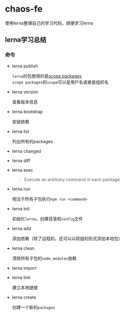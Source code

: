 # chaos-fe

使用lerna整理自己的学习代码，顺便学习lerna

## lerna学习总结

### 命令

+ lerna publish  

  `lerna`的包使用的是[scope packages](https://docs.npmjs.com/misc/scope.html)  
  `scope packages`的`scope`可以是用户名或者是组织名

+ lerna version  

  查看版本信息

+ lerna bootstrap

  安装依赖

+ lerna list  

  列出所有的packages

+ lerna changed
+ lerna diff
+ lerna exec  

  > Execute an arbitrary command in each package

+ lerna run  

  相当于所有子包执行`npm run <command>`

+ lerna init  

  初始化`lerna`，创建目录和`config`文件

+ lerna add  

  添加依赖（除了远程的，还可以以软链的形式添加本地包）

+ lerna clean  

  清除所有子包的`node_modules`依赖

+ lerna import
+ lerna link

  建立本地链接

+ lerna create

  创建一个新的`packages`
